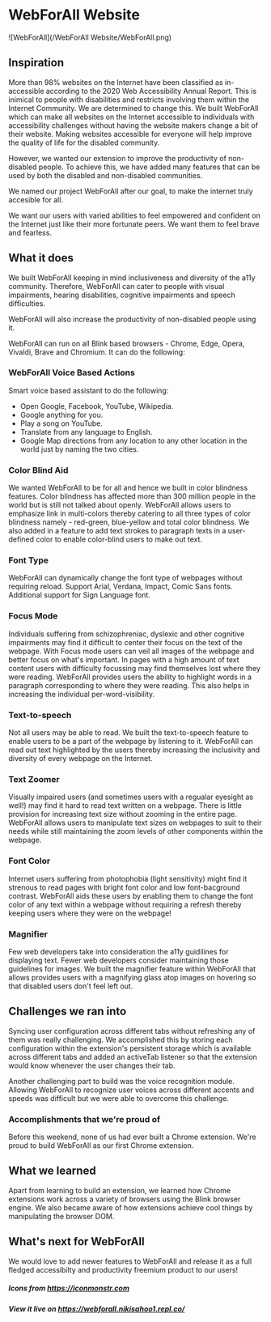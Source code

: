 # WebForAll Website
![WebForAll](/WebForAll Website/WebForAll.png)
## Inspiration
More than 98% websites on the Internet have been classified as in-accessible according to the 2020 Web Accessibility Annual Report. This is inimical to people with disabilities and restricts involving them within the Internet Community. We are determined to change this. We built WebForAll which can make all websites on the Internet accessible to individuals with accessibility challenges without having the website makers change a bit of their website. 
Making websites accessible for everyone will help improve the quality of life for the disabled community. 

However, we wanted our extension to improve the productivity of non-disabled people. To achieve this, we have added many features that can be used by both the disabled and non-disabled communities.

We named our project WebForAll after our goal, to make the internet truly accesible for all.

We want our users with varied abilities to feel empowered and confident on the Internet just like their more fortunate peers. We want them to feel brave and fearless.

## What it does
We built WebForAll keeping in mind inclusiveness and diversity of the a11y community. Therefore, WebForAll can cater to people with visual impairments, hearing disabilities, cognitive impairments and speech difficulties. 

WebForAll will also increase the productivity of non-disabled people using it. 

WebForAll can run on all Blink based browsers - Chrome, Edge, Opera, Vivaldi, Brave and Chromium. It can do the following:

### WebForAll Voice Based Actions
Smart voice based assistant to do the following:

- Open Google, Facebook, YouTube, Wikipedia.
- Google anything for you.
- Play a song on YouTube.
- Translate from any language to English.
- Google Map directions from any location to any other location in the world just by naming the two cities.
### Color Blind Aid
We wanted WebForAll to be for all and hence we built in color blindness features. Color blindness has affected more than 300 million people in the world but is still not talked about openly. WebForAll allows users to emphasize link in multi-colors thereby catering to all three types of color blindness namely - red-green, blue-yellow and total color blindness. We also added in a feature to add text strokes to paragraph texts in a user-defined color to enable color-blind users to make out text.

### Font Type
WebForAll can dynamically change the font type of webpages without requiring reload. Support Arial, Verdana, Impact, Comic Sans fonts. Additional support for Sign Language font.

### Focus Mode
Individuals suffering from schizophreniac, dyslexic and other cognitive impairments may find it difficult to center their focus on the text of the webpage. With Focus mode users can veil all images of the webpage and better focus on what's important. In pages with a high amount of text content users with difficulty focussing may find themselves lost where they were reading. WebForAll provides users the ability to highlight words in a paragraph corresponding to where they were reading. This also helps in increasing the individual per-word-visibility.

### Text-to-speech
Not all users may be able to read. We built the text-to-speech feature to enable users to be a part of the webpage by listening to it. WebForAll can read out text highlighted by the users thereby increasing the inclusivity and diversity of every webpage on the Internet.

### Text Zoomer
Visually impaired users (and sometimes users with a regualar eyesight as well!) may find it hard to read text written on a webpage. There is little provision for increasing text size without zooming in the entire page. WebForAll allows users to manipulate text sizes on webpages to suit to their needs while still maintaining the zoom levels of other components within the webpage.

### Font Color
Internet users suffering from photophobia (light sensitivity) might find it strenous to read pages with bright font color and low font-bacground contrast. WebForAll aids these users by enabling them to change the font color of any text within a webpage without requiring a refresh thereby keeping users where they were on the webpage!

### Magnifier
Few web developers take into consideration the a11y guidilines for displaying text. Fewer web developers consider maintaining those guidelines for images. We built the magnifier feature within WebForAll that allows provides users with a magnifying glass atop images on hovering so that disabled users don't feel left out.

## Challenges we ran into
Syncing user configuration across different tabs without refreshing any of them was really challenging. We accomplished this by storing each configuration within the extension's persistent storage which is available across different tabs and added an activeTab listener so that the extension would know whenever the user changes their tab.

Another challenging part to build was the voice recognition module. Allowing WebForAll to recognize user voices across different accents and speeds was difficult but we were able to overcome this challenge.

### Accomplishments that we're proud of
Before this weekend, none of us had ever built a Chrome extension. We're proud to build WebForAll as our first Chrome extension.

## What we learned
Apart from learning to build an extension, we learned how Chrome extensions work across a variety of browsers using the Blink browser engine. We also became aware of how extensions achieve cool things by manipulating the browser DOM.

## What's next for WebForAll
We would love to add newer features to WebForAll and release it as a full fledged accessibilty and productivity freemium product to our users!

##### Icons from https://iconmonstr.com

##### View it live on https://webforall.nikisahoo1.repl.co/
